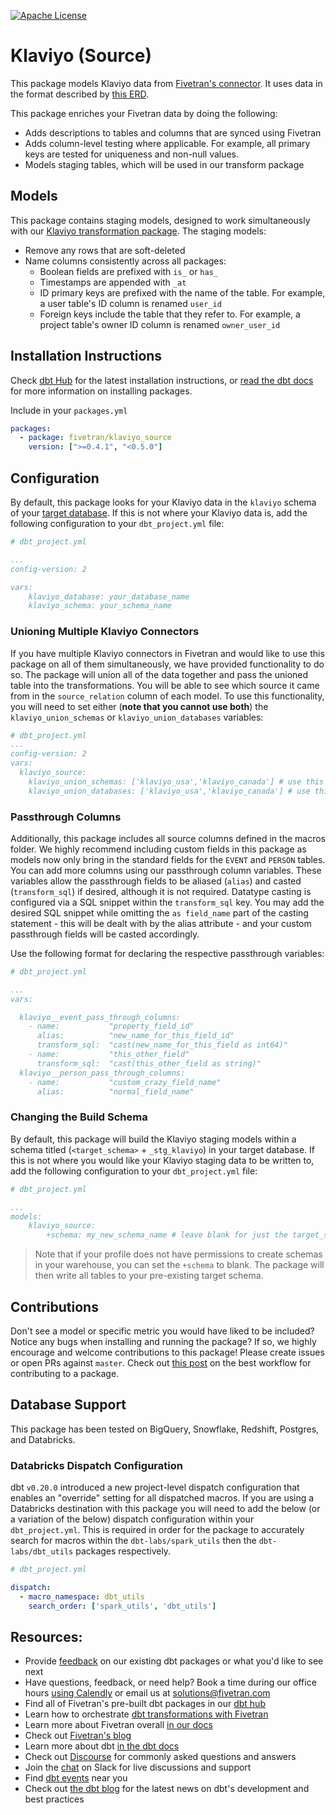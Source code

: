 [![Apache License](https://img.shields.io/badge/License-Apache%202.0-blue.svg)](https://opensource.org/licenses/Apache-2.0)
# Klaviyo (Source)

This package models Klaviyo data from [Fivetran's connector](https://fivetran.com/docs/applications/klaviyo). It uses data in the format described by [this ERD](https://fivetran.com/docs/applications/klaviyo#schemainformation).

This package enriches your Fivetran data by doing the following:
* Adds descriptions to tables and columns that are synced using Fivetran
* Adds column-level testing where applicable. For example, all primary keys are tested for uniqueness and non-null values.
* Models staging tables, which will be used in our transform package

## Models

This package contains staging models, designed to work simultaneously with our [Klaviyo transformation package](https://github.com/fivetran/dbt_klaviyo). The staging models:
* Remove any rows that are soft-deleted
* Name columns consistently across all packages:
    * Boolean fields are prefixed with `is_` or `has_`
    * Timestamps are appended with `_at`
    * ID primary keys are prefixed with the name of the table.  For example, a user table's ID column is renamed `user_id`
    * Foreign keys include the table that they refer to. For example, a project table's owner ID column is renamed `owner_user_id`

## Installation Instructions
Check [dbt Hub](https://hub.getdbt.com/) for the latest installation instructions, or [read the dbt docs](https://docs.getdbt.com/docs/package-management) for more information on installing packages.

Include in your `packages.yml`

```yaml
packages:
  - package: fivetran/klaviyo_source
    version: [">=0.4.1", "<0.5.0"]
```

## Configuration

By default, this package looks for your Klaviyo data in the `klaviyo` schema of your [target database](https://docs.getdbt.com/docs/running-a-dbt-project/using-the-command-line-interface/configure-your-profile). If this is not where your Klaviyo data is, add the following configuration to your `dbt_project.yml` file:

```yml
# dbt_project.yml

...
config-version: 2

vars:
    klaviyo_database: your_database_name
    klaviyo_schema: your_schema_name 
```

### Unioning Multiple Klaviyo Connectors
If you have multiple Klaviyo connectors in Fivetran and would like to use this package on all of them simultaneously, we have provided functionality to do so. The package will union all of the data together and pass the unioned table into the transformations. You will be able to see which source it came from in the `source_relation` column of each model. To use this functionality, you will need to set either (**note that you cannot use both**) the `klaviyo_union_schemas` or `klaviyo_union_databases` variables:

```yml
# dbt_project.yml
...
config-version: 2
vars:
  klaviyo_source:
    klaviyo_union_schemas: ['klaviyo_usa','klaviyo_canada'] # use this if the data is in different schemas/datasets of the same database/project
    klaviyo_union_databases: ['klaviyo_usa','klaviyo_canada'] # use this if the data is in different databases/projects but uses the same schema name
```

### Passthrough Columns

Additionally, this package includes all source columns defined in the macros folder. We highly recommend including custom fields in this package as models now only bring in the standard fields for the `EVENT` and `PERSON` tables. You can add more columns using our passthrough column variables. These variables allow the passthrough fields to be aliased (`alias`) and casted (`transform_sql`) if desired, although it is not required. Datatype casting is configured via a SQL snippet within the `transform_sql` key. You may add the desired SQL snippet while omitting the `as field_name` part of the casting statement - this will be dealt with by the alias attribute - and your custom passthrough fields will be casted accordingly.

Use the following format for declaring the respective passthrough variables:

```yml
# dbt_project.yml

...
vars:

  klaviyo__event_pass_through_columns:
    - name:           "property_field_id"
      alias:          "new_name_for_this_field_id"
      transform_sql:  "cast(new_name_for_this_field as int64)"
    - name:           "this_other_field"
      transform_sql:  "cast(this_other_field as string)"
  klaviyo__person_pass_through_columns:
    - name:           "custom_crazy_field_name"
      alias:          "normal_field_name"
```

### Changing the Build Schema

By default, this package will build the Klaviyo staging models within a schema titled (`<target_schema>` + `_stg_klaviyo`) in your target database. If this is not where you would like your Klaviyo staging data to be written to, add the following configuration to your `dbt_project.yml` file:

```yml
# dbt_project.yml

...
models:
    klaviyo_source:
        +schema: my_new_schema_name # leave blank for just the target_schema
```

> Note that if your profile does not have permissions to create schemas in your warehouse, you can set the `+schema` to blank. The package will then write all tables to your pre-existing target schema.

## Contributions

Don't see a model or specific metric you would have liked to be included? Notice any bugs when installing 
and running the package? If so, we highly encourage and welcome contributions to this package! 
Please create issues or open PRs against `master`. Check out [this post](https://discourse.getdbt.com/t/contributing-to-a-dbt-package/657) on the best workflow for contributing to a package.

## Database Support

This package has been tested on BigQuery, Snowflake, Redshift, Postgres, and Databricks.

### Databricks Dispatch Configuration
dbt `v0.20.0` introduced a new project-level dispatch configuration that enables an "override" setting for all dispatched macros. If you are using a Databricks destination with this package you will need to add the below (or a variation of the below) dispatch configuration within your `dbt_project.yml`. This is required in order for the package to accurately search for macros within the `dbt-labs/spark_utils` then the `dbt-labs/dbt_utils` packages respectively.
```yml
# dbt_project.yml

dispatch:
  - macro_namespace: dbt_utils
    search_order: ['spark_utils', 'dbt_utils']
```

## Resources:
- Provide [feedback](https://www.surveymonkey.com/r/DQ7K7WW) on our existing dbt packages or what you'd like to see next
- Have questions, feedback, or need help? Book a time during our office hours [using Calendly](https://calendly.com/fivetran-solutions-team/fivetran-solutions-team-office-hours) or email us at solutions@fivetran.com
- Find all of Fivetran's pre-built dbt packages in our [dbt hub](https://hub.getdbt.com/fivetran/)
- Learn how to orchestrate [dbt transformations with Fivetran](https://fivetran.com/docs/transformations/dbt)
- Learn more about Fivetran overall [in our docs](https://fivetran.com/docs)
- Check out [Fivetran's blog](https://fivetran.com/blog)
- Learn more about dbt [in the dbt docs](https://docs.getdbt.com/docs/introduction)
- Check out [Discourse](https://discourse.getdbt.com/) for commonly asked questions and answers
- Join the [chat](http://slack.getdbt.com/) on Slack for live discussions and support
- Find [dbt events](https://events.getdbt.com) near you
- Check out [the dbt blog](https://blog.getdbt.com/) for the latest news on dbt's development and best practices
